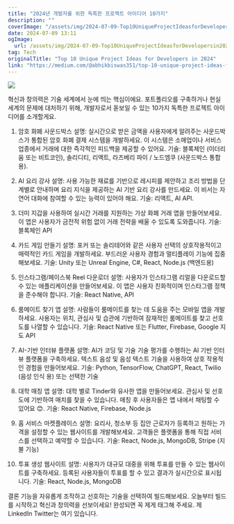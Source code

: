 ```yaml
---
title: "2024년 개발자를 위한 독특한 프로젝트 아이디어 10가지"
description: ""
coverImage: "/assets/img/2024-07-09-Top10UniqueProjectIdeasforDevelopersin2024_0.png"
date: 2024-07-09 13:11
ogImage:
  url: /assets/img/2024-07-09-Top10UniqueProjectIdeasforDevelopersin2024_0.png
tag: Tech
originalTitle: "Top 10 Unique Project Ideas for Developers in 2024"
link: "https://medium.com/@abhikbiswas351/top-10-unique-project-ideas-for-developers-in-2024-3b819eeeb024"
---
```


<img src="/assets/img/2024-07-09-Top10UniqueProjectIdeasforDevelopersin2024_0.png" />

혁신과 창의력은 기술 세계에서 눈에 띄는 핵심이에요. 포트폴리오를 구축하거나 현실 세계의 문제에 대처하기 위해, 개발자로서 돋보일 수 있는 10가지 독특한 프로젝트 아이디어를 소개할게요.

1. 암호 화폐 사운드박스
   설명: 실시간으로 받은 금액을 사용자에게 알려주는 사운드박스가 통합된 암호 화폐 결제 시스템을 개발하세요. 이 시스템은 소매업이나 서비스 업종에서 거래에 대한 즉각적인 피드백을 제공할 수 있어요.
   기술: 블록체인 (이더리움 또는 비트코인), 솔리디티, 리액트, 라즈베리 파이 / 노드엠쿠 (사운드박스 통합용).

2. AI 요리 강사
   설명: 사용 가능한 재료를 기반으로 레시피를 제안하고 조리 방법을 단계별로 안내하며 요리 지식을 제공하는 AI 기반 요리 강사를 만드세요. 이 비서는 자연어 대화에 참여할 수 있는 능력이 있어야 해요.
   기술: 리액트, AI API.

<div class="content-ad"></div>

3. 더미 지갑을 사용하여 실시간 거래를 지원하는 가상 화폐 거래 앱을 만들어보세요. 이 앱은 사용자가 금전적 위험 없이 거래 전략을 배울 수 있도록 도와줍니다.
   기술: 블록체인 API

4. 카드 게임 만들기
   설명: 포커 또는 솔리테어와 같은 사용자 선택의 상호작용적이고 매력적인 카드 게임을 개발하세요. 부드러운 사용자 경험과 멀티플레이 기능에 집중해보세요.
   기술: Unity 또는 Unreal Engine, C#, React, Node.js (백엔드용)

5. 인스타그램/페이스북 Reel 다운로더
   설명: 사용자가 인스타그램 리얼을 다운로드할 수 있는 애플리케이션을 만들어보세요. 이 앱은 사용자 친화적이며 인스타그램 정책을 준수해야 합니다.
   기술: React Native, API

6. 룸메이트 찾기 앱
   설명: 사람들이 룸메이트를 찾는 데 도움을 주는 모바일 앱을 개발하세요. 사용자는 위치, 관심사 및 습관에 기반하여 잠재적인 룸메이트를 찾고 선호도를 나열할 수 있습니다.
   기술: React Native 또는 Flutter, Firebase, Google 지도 API

<div class="content-ad"></div>

7. AI-기반 인터뷰 플랫폼
   설명: AI가 코딩 및 기술 기술 평가를 수행하는 AI 기반 인터뷰 플랫폼을 구축하세요. 텍스트 음성 및 음성 텍스트 기술을 사용하여 상호 작용적인 경험을 만들어보세요.
   기술: Python, TensorFlow, ChatGPT, React, Twilio (음성 인식 용) 또는 선택한 기술

8. 대학 매칭 앱
   설명: 대학 별로 Tinder와 유사한 앱을 만들어보세요. 관심사 및 선호도에 기반하여 매치를 찾을 수 있습니다. 매칭 후 사용자들은 앱 내에서 채팅할 수 있어요 😊.
   기술: React Native, Firebase, Node.js

9. 홈 서비스 마켓플레이스
   설명: 요리사, 청소부 등 집안 근로자가 등록하고 원하는 가격을 설정할 수 있는 웹사이트를 개발해보세요. 고객들은 플랫폼을 통해 직접 서비스를 선택하고 예약할 수 있습니다.
   기술: React, Node.js, MongoDB, Stripe (지불 기능)

10. 투표 생성 웹사이트
    설명: 사용자가 대규모 대중을 위해 투표를 만들 수 있는 웹사이트를 구축하세요. 등록된 사용자들이 투표를 할 수 있고 결과가 실시간으로 표시됩니다.
    기술: React, Node.js, MongoDB

<div class="content-ad"></div>

결론
기능을 자유롭게 조작하고 선호하는 기술을 선택하여 빌드해보세요. 오늘부터 빌드를 시작하고 혁신과 창의력을 선보이세요! 완성되면 꼭 제게 태그해 주세요. 제 LinkedIn Twitter는 여기 있습니다.
